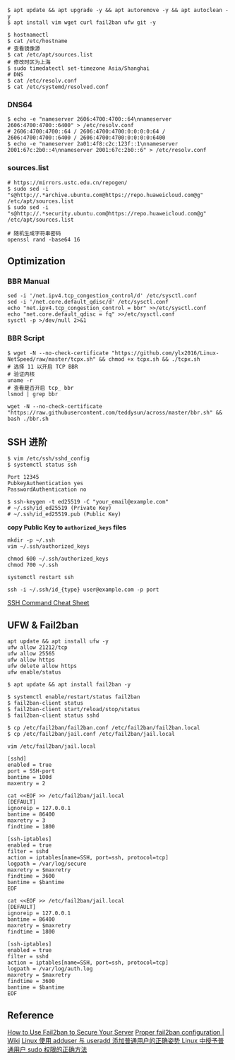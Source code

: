
```
$ apt update && apt upgrade -y && apt autoremove -y && apt autoclean -y
$ apt install vim wget curl fail2ban ufw git -y
```

```
$ hostnamectl
$ cat /etc/hostname
# 查看镜像源
$ cat /etc/apt/sources.list
# 修改时区为上海
$ sudo timedatectl set-timezone Asia/Shanghai
# DNS
$ cat /etc/resolv.conf
$ cat /etc/systemd/resolved.conf
```
### DNS64
```
$ echo -e "nameserver 2606:4700:4700::64\nnameserver 2606:4700:4700::6400" > /etc/resolv.conf
# 2606:4700:4700::64 / 2606:4700:4700:0:0:0:0:64 / 2606:4700:4700::6400 / 2606:4700:4700:0:0:0:0:6400
$ echo -e "nameserver 2a01:4f8:c2c:123f::1\nnameserver 2001:67c:2b0::4\nnameserver 2001:67c:2b0::6" > /etc/resolv.conf
```
### sources.list
```
# https://mirrors.ustc.edu.cn/repogen/
$ sudo sed -i "s@http://.*archive.ubuntu.com@https://repo.huaweicloud.com@g" /etc/apt/sources.list
$ sudo sed -i "s@http://.*security.ubuntu.com@https://repo.huaweicloud.com@g" /etc/apt/sources.list
```

```
# 随机生成字符串密码
openssl rand -base64 16
```

## Optimization

### BBR Manual
```
sed -i '/net.ipv4.tcp_congestion_control/d' /etc/sysctl.conf
sed -i '/net.core.default_qdisc/d' /etc/sysctl.conf
echo "net.ipv4.tcp_congestion_control = bbr" >>/etc/sysctl.conf
echo "net.core.default_qdisc = fq" >>/etc/sysctl.conf
sysctl -p >/dev/null 2>&1
```

### BBR Script
```
$ wget -N --no-check-certificate "https://github.com/ylx2016/Linux-NetSpeed/raw/master/tcpx.sh" && chmod +x tcpx.sh && ./tcpx.sh
# 选择 11 以开启 TCP BBR
# 验证内核
uname -r
# 查看是否开启 tcp_ bbr
lsmod | grep bbr
```
```
wget -N --no-check-certificate "https://raw.githubusercontent.com/teddysun/across/master/bbr.sh" && bash ./bbr.sh
```

## SSH 进阶

```
$ vim /etc/ssh/sshd_config
$ systemctl status ssh
```

```
Port 12345
PubkeyAuthentication yes
PasswordAuthentication no
```

```
$ ssh-keygen -t ed25519 -C "your_email@example.com"
# ~/.ssh/id_ed25519 (Private Key)
# ~/.ssh/id_ed25519.pub (Public Key)
```

**copy Public Key to `authorized_keys` files**

```
mkdir -p ~/.ssh
vim ~/.ssh/authorized_keys
```

```
chmod 600 ~/.ssh/authorized_keys
chmod 700 ~/.ssh
```

```
systemctl restart ssh
```

```
ssh -i ~/.ssh/id_{type} user@example.com -p port
```

[SSH Command Cheat Sheet](https://quickref.me/ssh)

## UFW & Fail2ban

```
apt update && apt install ufw -y
ufw allow 21212/tcp
ufw allow 25565
ufw allow https
ufw delete allow https
ufw enable/status
```

```
$ apt update && apt install fail2ban -y

$ systemctl enable/restart/status fail2ban
$ fail2ban-client status
$ fail2ban-client start/reload/stop/status
$ fail2ban-client status sshd
```
```
$ cp /etc/fail2ban/fail2ban.conf /etc/fail2ban/fail2ban.local
$ cp /etc/fail2ban/jail.conf /etc/fail2ban/jail.local
```

```
vim /etc/fail2ban/jail.local

[sshd]
enabled = true
port = SSH-port
bantime = 100d
maxentry = 2
```

```
cat <<EOF >> /etc/fail2ban/jail.local
[DEFAULT]
ignoreip = 127.0.0.1
bantime = 86400
maxretry = 3
findtime = 1800

[ssh-iptables]
enabled = true
filter = sshd
action = iptables[name=SSH, port=ssh, protocol=tcp]
logpath = /var/log/secure
maxretry = $maxretry
findtime = 3600
bantime = $bantime
EOF
```

```
cat <<EOF >> /etc/fail2ban/jail.local
[DEFAULT]
ignoreip = 127.0.0.1
bantime = 86400
maxretry = $maxretry
findtime = 1800

[ssh-iptables]
enabled = true
filter = sshd
action = iptables[name=SSH, port=ssh, protocol=tcp]
logpath = /var/log/auth.log
maxretry = $maxretry
findtime = 3600
bantime = $bantime
EOF
```

## Reference
[How to Use Fail2ban to Secure Your Server](https://www.linode.com/docs/guides/using-fail2ban-to-secure-your-server-a-tutorial/)
[Proper fail2ban configuration | Wiki](https://github.com/fail2ban/fail2ban/wiki/Proper-fail2ban-configuration)
[Linux 使用 adduser 与 useradd 添加普通用户的正确姿势 ](https://p3terx.com/archives/add-normal-users-with-adduser-and-useradd.html)
[Linux 中授予普通用户 sudo 权限的正确方法](https://p3terx.com/archives/linux-grants-normal-user-sudo-permission.html)
